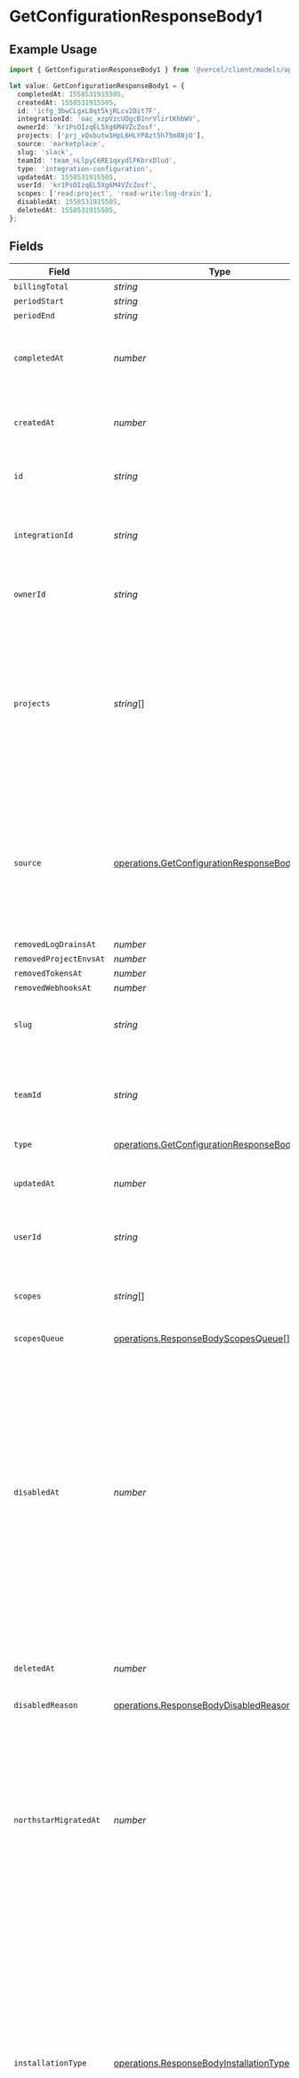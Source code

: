 # GetConfigurationResponseBody1

## Example Usage

```typescript
import { GetConfigurationResponseBody1 } from '@vercel/client/models/operations';

let value: GetConfigurationResponseBody1 = {
  completedAt: 1558531915505,
  createdAt: 1558531915505,
  id: 'icfg_3bwCLgxL8qt5kjRLcv2Dit7F',
  integrationId: 'oac_xzpVzcUOgcB1nrVlirtKhbWV',
  ownerId: 'kr1PsOIzqEL5Xg6M4VZcZosf',
  projects: ['prj_xQxbutw1HpL6HLYPAzt5h75m8NjO'],
  source: 'marketplace',
  slug: 'slack',
  teamId: 'team_nLlpyC6RE1qxydlFKbrxDlud',
  type: 'integration-configuration',
  updatedAt: 1558531915505,
  userId: 'kr1PsOIzqEL5Xg6M4VZcZosf',
  scopes: ['read:project', 'read-write:log-drain'],
  disabledAt: 1558531915505,
  deletedAt: 1558531915505,
};
```

## Fields

| Field                  | Type                                                                                                           | Required           | Description                                                                                                                                                                                                                                                                                                  | Example                                                |
| ---------------------- | -------------------------------------------------------------------------------------------------------------- | ------------------ | ------------------------------------------------------------------------------------------------------------------------------------------------------------------------------------------------------------------------------------------------------------------------------------------------------------ | ------------------------------------------------------ |
| `billingTotal`         | _string_                                                                                                       | :heavy_minus_sign: | N/A                                                                                                                                                                                                                                                                                                          |                                                        |
| `periodStart`          | _string_                                                                                                       | :heavy_minus_sign: | N/A                                                                                                                                                                                                                                                                                                          |                                                        |
| `periodEnd`            | _string_                                                                                                       | :heavy_minus_sign: | N/A                                                                                                                                                                                                                                                                                                          |                                                        |
| `completedAt`          | _number_                                                                                                       | :heavy_minus_sign: | A timestamp that tells you when the configuration was installed successfully                                                                                                                                                                                                                                 | 1558531915505                                          |
| `createdAt`            | _number_                                                                                                       | :heavy_check_mark: | A timestamp that tells you when the configuration was created                                                                                                                                                                                                                                                | 1558531915505                                          |
| `id`                   | _string_                                                                                                       | :heavy_check_mark: | The unique identifier of the configuration                                                                                                                                                                                                                                                                   | icfg_3bwCLgxL8qt5kjRLcv2Dit7F                          |
| `integrationId`        | _string_                                                                                                       | :heavy_check_mark: | The unique identifier of the app the configuration was created for                                                                                                                                                                                                                                           | oac_xzpVzcUOgcB1nrVlirtKhbWV                           |
| `ownerId`              | _string_                                                                                                       | :heavy_check_mark: | The user or team ID that owns the configuration                                                                                                                                                                                                                                                              | kr1PsOIzqEL5Xg6M4VZcZosf                               |
| `projects`             | _string_[]                                                                                                     | :heavy_minus_sign: | When a configuration is limited to access certain projects, this will contain each of the project ID it is allowed to access. If it is not defined, the configuration has full access.                                                                                                                       | [<br/>"prj_xQxbutw1HpL6HLYPAzt5h75m8NjO"<br/>]         |
| `source`               | [operations.GetConfigurationResponseBodySource](../../models/operations/getconfigurationresponsebodysource.md) | :heavy_minus_sign: | Source defines where the configuration was installed from. It is used to analyze user engagement for integration installations in product metrics.                                                                                                                                                           | marketplace                                            |
| `removedLogDrainsAt`   | _number_                                                                                                       | :heavy_minus_sign: | N/A                                                                                                                                                                                                                                                                                                          |                                                        |
| `removedProjectEnvsAt` | _number_                                                                                                       | :heavy_minus_sign: | N/A                                                                                                                                                                                                                                                                                                          |                                                        |
| `removedTokensAt`      | _number_                                                                                                       | :heavy_minus_sign: | N/A                                                                                                                                                                                                                                                                                                          |                                                        |
| `removedWebhooksAt`    | _number_                                                                                                       | :heavy_minus_sign: | N/A                                                                                                                                                                                                                                                                                                          |                                                        |
| `slug`                 | _string_                                                                                                       | :heavy_check_mark: | The slug of the integration the configuration is created for.                                                                                                                                                                                                                                                | slack                                                  |
| `teamId`               | _string_                                                                                                       | :heavy_minus_sign: | When the configuration was created for a team, this will show the ID of the team.                                                                                                                                                                                                                            | team_nLlpyC6RE1qxydlFKbrxDlud                          |
| `type`                 | [operations.GetConfigurationResponseBodyType](../../models/operations/getconfigurationresponsebodytype.md)     | :heavy_check_mark: | N/A                                                                                                                                                                                                                                                                                                          |                                                        |
| `updatedAt`            | _number_                                                                                                       | :heavy_check_mark: | A timestamp that tells you when the configuration was updated.                                                                                                                                                                                                                                               | 1558531915505                                          |
| `userId`               | _string_                                                                                                       | :heavy_check_mark: | The ID of the user that created the configuration.                                                                                                                                                                                                                                                           | kr1PsOIzqEL5Xg6M4VZcZosf                               |
| `scopes`               | _string_[]                                                                                                     | :heavy_check_mark: | The resources that are allowed to be accessed by the configuration.                                                                                                                                                                                                                                          | [<br/>"read:project",<br/>"read-write:log-drain"<br/>] |
| `scopesQueue`          | [operations.ResponseBodyScopesQueue](../../models/operations/responsebodyscopesqueue.md)[]                     | :heavy_minus_sign: | N/A                                                                                                                                                                                                                                                                                                          |                                                        |
| `disabledAt`           | _number_                                                                                                       | :heavy_minus_sign: | A timestamp that tells you when the configuration was disabled. Note: Configurations can be disabled when the associated user loses access to a team. They do not function during this time until the configuration is 'transferred', meaning the associated user is changed to one with access to the team. | 1558531915505                                          |
| `deletedAt`            | _number_                                                                                                       | :heavy_minus_sign: | A timestamp that tells you when the configuration was updated.                                                                                                                                                                                                                                               | 1558531915505                                          |
| `disabledReason`       | [operations.ResponseBodyDisabledReason](../../models/operations/responsebodydisabledreason.md)                 | :heavy_minus_sign: | N/A                                                                                                                                                                                                                                                                                                          |                                                        |
| `northstarMigratedAt`  | _number_                                                                                                       | :heavy_minus_sign: | A timestamp that tells you when the configuration was migrated as part of the Northstar migration. In the future, if we allow integration configurations to be transferred between teams, this field should be cleared upon transfer.                                                                        |                                                        |
| `installationType`     | [operations.ResponseBodyInstallationType](../../models/operations/responsebodyinstallationtype.md)             | :heavy_minus_sign: | Defines the installation type. - 'external' integrations are installed via the existing integrations flow - 'marketplace' integrations are natively installed: - when accepting the TOS of a partner during the store creation process - if undefined, assume 'external'                                     |                                                        |
